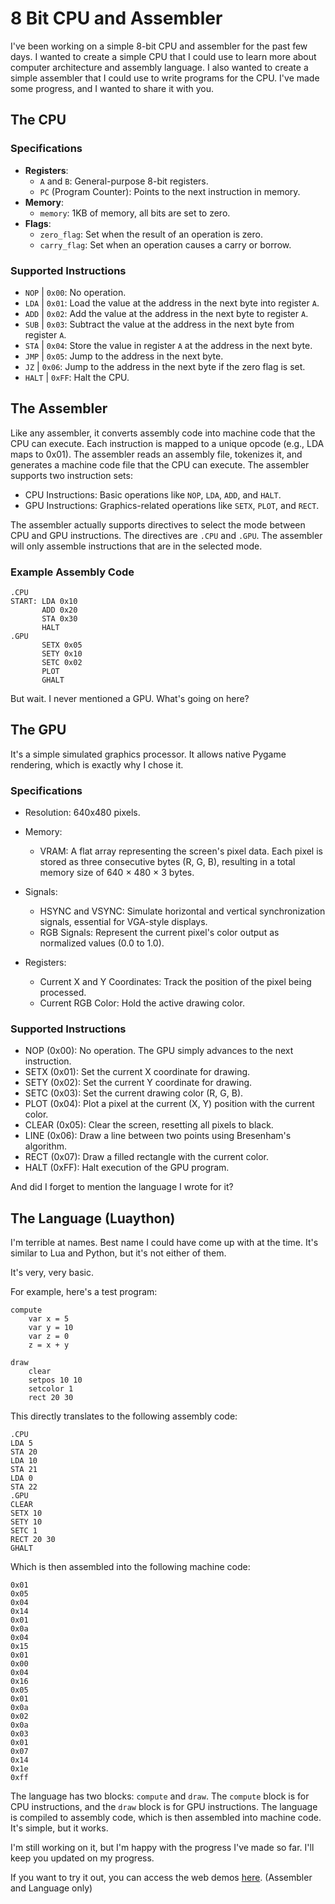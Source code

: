 # 8 Bit CPU and Assembler
I've been working on a simple 8-bit CPU and assembler for the past few days. I wanted to create a simple CPU that I could use to learn more about computer architecture and assembly language. I also wanted to create a simple assembler that I could use to write programs for the CPU. I've made some progress, and I wanted to share it with you.

## The CPU

### Specifications
- **Registers**:
  - `A` and `B`: General-purpose 8-bit registers.
  - `PC` (Program Counter): Points to the next instruction in memory.
- **Memory**:
  - `memory`: 1KB of memory, all bits are set to zero.
- **Flags**:
  - `zero_flag`: Set when the result of an operation is zero.
  - `carry_flag`: Set when an operation causes a carry or borrow.

### Supported Instructions
- `NOP` | `0x00`: No operation.
- `LDA` | `0x01`: Load the value at the address in the next byte into register `A`.
- `ADD` | `0x02`: Add the value at the address in the next byte to register `A`.
- `SUB` | `0x03`: Subtract the value at the address in the next byte from register `A`.
- `STA` | `0x04`: Store the value in register `A` at the address in the next byte.
- `JMP` | `0x05`: Jump to the address in the next byte.
- `JZ` | `0x06`: Jump to the address in the next byte if the zero flag is set.
- `HALT` | `0xFF`: Halt the CPU.


## The Assembler
Like any assembler, it converts assembly code into machine code that the CPU can execute. Each instruction is mapped to a unique opcode (e.g., LDA maps to 0x01). The assembler reads an assembly file, tokenizes it, and generates a machine code file that the CPU can execute.
The assembler supports two instruction sets:
- CPU Instructions: Basic operations like `NOP`, `LDA`, `ADD`, and `HALT`.
- GPU Instructions: Graphics-related operations like `SETX`, `PLOT`, and `RECT`.

The assembler actually supports directives to select the mode between CPU and GPU instructions. The directives are `.CPU` and `.GPU`. The assembler will only assemble instructions that are in the selected mode.

### Example Assembly Code
```
.CPU
START: LDA 0x10
       ADD 0x20
       STA 0x30
       HALT
.GPU
       SETX 0x05
       SETY 0x10
       SETC 0x02
       PLOT
       GHALT
```

But wait. I never mentioned a GPU. What's going on here?

## The GPU
It's a simple simulated graphics processor. It allows native Pygame rendering, which is exactly why I chose it.

### Specifications
- Resolution: 640x480 pixels.
- Memory:
  - VRAM: A flat array representing the screen's pixel data. Each pixel is stored as three consecutive bytes (R, G, B), resulting in a total memory size of 640 × 480 × 3 bytes.

- Signals:
  - HSYNC and VSYNC: Simulate horizontal and vertical synchronization signals, essential for VGA-style displays.
  - RGB Signals: Represent the current pixel's color output as normalized values (0.0 to 1.0).

- Registers:
  - Current X and Y Coordinates: Track the position of the pixel being processed.
  - Current RGB Color: Hold the active drawing color.

### Supported Instructions
- NOP (0x00): No operation. The GPU simply advances to the next instruction.
- SETX (0x01): Set the current X coordinate for drawing.
- SETY (0x02): Set the current Y coordinate for drawing.
- SETC (0x03): Set the current drawing color (R, G, B).
- PLOT (0x04): Plot a pixel at the current (X, Y) position with the current color.
- CLEAR (0x05): Clear the screen, resetting all pixels to black.
- LINE (0x06): Draw a line between two points using Bresenham's algorithm.
- RECT (0x07): Draw a filled rectangle with the current color.
- HALT (0xFF): Halt execution of the GPU program.
  

And did I forget to mention the language I wrote for it?

## The Language (Luaython)
I'm terrible at names. Best name I could have come up with at the time. It's similar to Lua and Python, but it's not either of them.

It's very, very basic.

For example, here's a test program:
```
compute
    var x = 5
    var y = 10
    var z = 0
    z = x + y

draw
    clear
    setpos 10 10
    setcolor 1
    rect 20 30
```

This directly translates to the following assembly code:
```
.CPU
LDA 5
STA 20
LDA 10
STA 21
LDA 0
STA 22
.GPU
CLEAR
SETX 10
SETY 10
SETC 1
RECT 20 30
GHALT
```
Which is then assembled into the following machine code:
```
0x01
0x05
0x04
0x14
0x01
0x0a
0x04
0x15
0x01
0x00
0x04
0x16
0x05
0x01
0x0a
0x02 
0x0a
0x03
0x01
0x07
0x14
0x1e
0xff
```

The language has two blocks: `compute` and `draw`.
The `compute` block is for CPU instructions, and the `draw` block is for GPU instructions. The language is compiled to assembly code, which is then assembled into machine code. It's simple, but it works.

I'm still working on it, but I'm happy with the progress I've made so far. I'll keep you updated on my progress.

If you want to try it out, you can access the web demos [here](https://cappuch.github.io/emulator/). (Assembler and Language only)